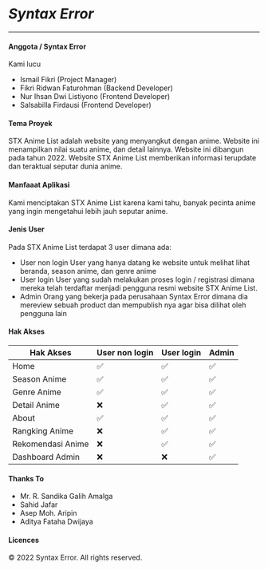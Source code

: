 # *Syntax Error*
-----
#### Anggota / Syntax Error
Kami lucu
- Ismail Fikri (Project Manager)
- Fikri Ridwan Faturohman (Backend Developer)
- Nur Ihsan Dwi Listiyono (Frontend Developer)
- Salsabilla Firdausi (Frontend Developer)
#### Tema Proyek
STX Anime List adalah website yang menyangkut dengan anime. Website ini menampilkan nilai suatu anime, dan detail lainnya.
Website ini dibangun pada tahun 2022. Website STX Anime List memberikan informasi terupdate dan teraktual seputar dunia anime.
#### Manfaaat Aplikasi
Kami menciptakan STX Anime List karena kami tahu, banyak pecinta anime yang ingin mengetahui lebih jauh seputar anime.
#### Jenis User
Pada STX Anime List terdapat 3 user dimana ada:
- User non login
  User yang hanya datang ke website untuk melihat lihat beranda, season anime, dan genre anime
- User login
  User yang sudah melakukan proses login / registrasi dimana mereka telah terdaftar menjadi pengguna resmi website STX Anime List.
- Admin
  Orang yang bekerja pada perusahaan Syntax Error dimana dia mereview sebuah product dan mempublish nya agar bisa dilihat oleh pengguna lain

#### Hak Akses
|Hak Akses| User non login | User login | Admin|
|------| ------ | ------ | ------ |
|Home| ✅ | ✅| ✅|
|Season Anime| ✅| ✅ | ✅|
|Genre Anime| ✅| ✅ | ✅|
|Detail Anime|❌| ✅ | ✅|
|About| ✅ | ✅ | ✅|
|Rangking Anime| ❌ | ✅ | ✅|
|Rekomendasi Anime| ❌ | ✅ | ✅|
|Dashboard Admin| ❌ |❌| ✅|
#### Thanks To
<ul>
<li>Mr. R. Sandika Galih Amalga</li>
<li>Sahid Jafar</li>
<li>Asep Moh. Aripin</li>
<li>Aditya Fataha Dwijaya</li>
</ul>

#### Licences
© 2022 Syntax Error. All rights reserved.
